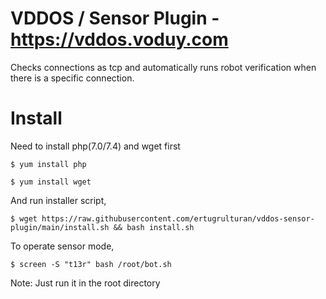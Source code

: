 # VDDOS / Sensor Plugin - https://vddos.voduy.com

Checks connections as tcp and automatically runs robot verification when there is a specific connection. 

# Install

Need to install php(7.0/7.4) and wget first

```
$ yum install php
```
```
$ yum install wget
```

And run installer script,
```
$ wget https://raw.githubusercontent.com/ertugrulturan/vddos-sensor-plugin/main/install.sh && bash install.sh
```

To operate sensor mode,

```
$ screen -S "t13r" bash /root/bot.sh
```

Note: Just run it in the root directory

